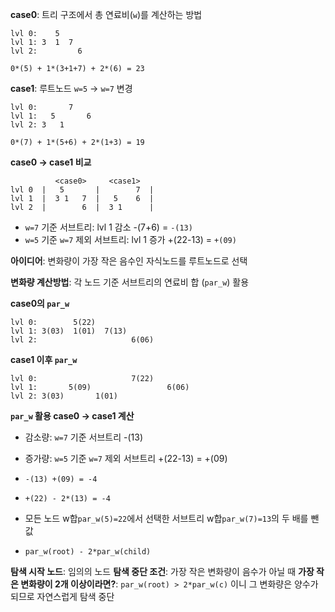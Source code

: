 **case0**: 트리 구조에서 총 연료비(`w`)를 계산하는 방법
```
lvl 0:    5
lvl 1: 3  1  7
lvl 2:         6
```
`0*(5) + 1*(3+1+7) + 2*(6) = 23`

**case1**: 루트노드 `w=5` -> `w=7` 변경
```
lvl 0:       7
lvl 1:   5       6
lvl 2: 3   1
```
`0*(7) + 1*(5+6) + 2*(1+3) = 19`

**case0 -> case1 비교**

```
          <case0>     <case1>
lvl 0  |   5       |        7  |
lvl 1  |  3 1   7  |   5    6  |
lvl 2  |        6  |  3 1      |
```

* `w=7` 기준 서브트리: lvl 1 감소 -(7+6) = `-(13)`
* `w=5` 기준 `w=7` 제외 서브트리: lvl 1 증가 +(22-13) = `+(09)`

**아이디어**: 변화량이 가장 작은 음수인 자식노드를 루트노드로 선택

**변화량 계산방법**: 각 노드 기준 서브트리의 연료비 합 (`par_w`) 활용

**case0의 `par_w`**

```
lvl 0:        5(22)
lvl 1: 3(03)  1(01)  7(13)
lvl 2:                     6(06)
```

**case1 이후 `par_w`**

```
lvl 0:                     7(22)
lvl 1:       5(09)                 6(06)
lvl 2: 3(03)       1(01)
```

**`par_w` 활용 case0 -> case1 계산**

* 감소량: `w=7` 기준 서브트리 -(13)
* 증가량: `w=5` 기준 `w=7` 제외 서브트리 +(22-13) = +(09)

* `-(13) +(09) = -4`
* `+(22) - 2*(13) = -4`
* 모든 노드 w합`par_w(5)=22`에서 선택한 서브트리 w합`par_w(7)=13`의 두 배를 뺀 값
* `par_w(root) - 2*par_w(child)`

**탐색 시작 노드**: 임의의 노드
**탐색 중단 조건**: 가장 작은 변화량이 음수가 아닐 때
**가장 작은 변화량이 2개 이상이라면?**: `par_w(root) > 2*par_w(c)` 이니 그 변화량은 양수가 되므로 자연스럽게 탐색 중단
